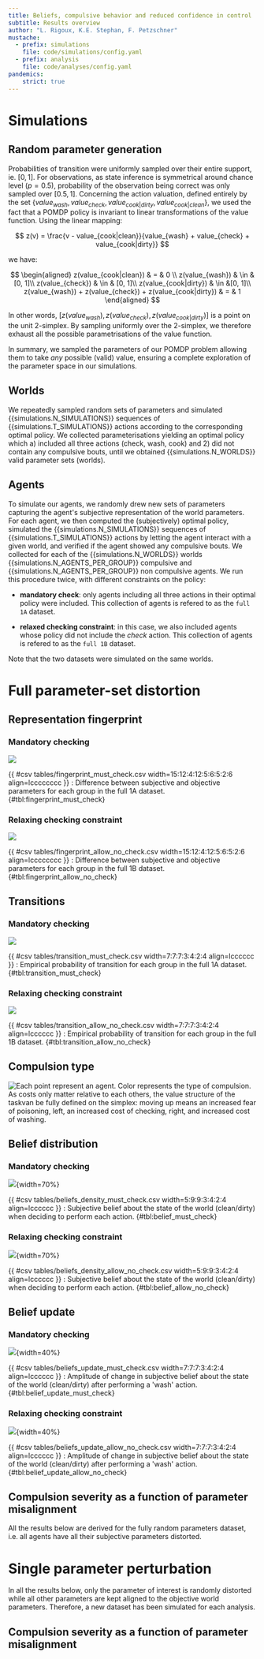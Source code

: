 ```yaml
---
title: Beliefs, compulsive behavior and reduced confidence in control
subtitle: Results overview
author: "L. Rigoux, K.E. Stephan, F. Petzschner"
mustache:
  - prefix: simulations
    file: code/simulations/config.yaml 
  - prefix: analysis
    file: code/analyses/config.yaml 
pandemics:
    strict: true
---
```

# Simulations

## Random parameter generation

Probabilities of transition were uniformly sampled over their entire support, ie. $[0, 1]$. For observations, as state inference is symmetrical around chance level ($p = 0.5$), probability of the observation being correct was only sampled over $[0.5, 1]$. Concerning the action valuation, defined entirely by the set $\{ value_{wash}, value_{check}, value_{cook|dirty}, value_{cook|clean}\}$, we used the fact that a POMDP policy is invariant to linear transformations of the value function. Using the linear mapping:

$$
z(v) = \frac{v - value_{cook|clean}}{value_{wash} + value_{check} + value_{cook|dirty}}
$$

we have:

$$
\begin{aligned}
z(value_{cook|clean}) & = & 0 \\
z(value_{wash}) & \in & [0, 1]\\
z(value_{check}) & \in & [0, 1]\\
z(value_{cook|dirty}) & \in &[0, 1]\\
z(value_{wash}) + z(value_{check}) + z(value_{cook|dirty}) & = & 1
\end{aligned}
$$

In other words, $[z(value_{wash}), z(value_{check}), z(value_{cook|dirty})]$ is a point on the unit 2-simplex. By sampling uniformly over the 2-simplex, we therefore exhaust all the possible parametrisations of the value function.

In summary, we sampled the parameters of our POMDP problem allowing them to take *any* possible (valid) value, ensuring a complete exploration of the parameter space in our simulations.

## Worlds

We repeatedly sampled random sets of parameters and simulated {{simulations.N_SIMULATIONS}} sequences of {{simulations.T_SIMULATIONS}} actions according to the corresponding optimal policy. We collected parameterisations yielding an optimal policy which a) included all three actions (check, wash, cook) and 2) did not contain any compulsive bouts, until we obtained {{simulations.N_WORLDS}} valid parameter sets (worlds).

## Agents

To simulate our agents, we randomly drew new sets of parameters capturing the agent's subjective representation of the world parameters. For each agent, we then computed the (subjectively) optimal policy, simulated the {{simulations.N_SIMULATIONS}} sequences of {{simulations.T_SIMULATIONS}} actions by letting the agent interact with a given world, and verified if the agent showed any compulsive bouts. We collected for each of the {{simulations.N_WORLDS}} worlds {{simulations.N_AGENTS_PER_GROUP}} compulsive and {{simulations.N_AGENTS_PER_GROUP}} non compulsive agents. We run this procedure twice, with different constraints on the policy:

- **mandatory check**: only agents including all three actions in their optimal policy were included. This collection of agents is refered to as the `full 1A` dataset.

- **relaxed checking constraint**: in this case, we also included agents whose policy did not include the *check* action. This collection of agents is refered to as the `full 1B` dataset.

Note that the two datasets were simulated on the same worlds.

# Full parameter-set distortion

## Representation fingerprint

### Mandatory checking

![](figures/fingerprint_must_check.svg)

{{ #csv tables/fingerprint_must_check.csv width=15:12:4:12:5:6:5:2:6 align=lcccccccc }}
: Difference between subjective and objective parameters for each group in the full 1A dataset. {#tbl:fingerprint_must_check}

### Relaxing checking constraint

![](figures/fingerprint_allow_no_check.svg)

{{ #csv tables/fingerprint_allow_no_check.csv width=15:12:4:12:5:6:5:2:6 align=lcccccccc }}
: Difference between subjective and objective parameters for each group in the full 1B dataset. {#tbl:fingerprint_allow_no_check}

## Transitions

### Mandatory checking

![](figures/trigram_must_check.svg)

{{ #csv tables/transition_must_check.csv width=7:7:7:3:4:2:4 align=lcccccc }}
: Empirical probability of transition for each group in the full 1A dataset. {#tbl:transition_must_check}

### Relaxing checking constraint

![](figures/trigram_allow_no_check.svg)

{{ #csv tables/transition_allow_no_check.csv width=7:7:7:3:4:2:4 align=lcccccc }}
: Empirical probability of transition for each group in the full 1B dataset. {#tbl:transition_allow_no_check}

## Compulsion type

![Each point represent an agent. Color represents the type of compulsion. As costs only matter relative to each others, the value structure of the taskvan be fully defined on the simplex: moving up means an increased fear of poisoning, left, an increased cost of checking, right, and increased cost of washing.](figures/simplex.svg)

## Belief distribution

### Mandatory checking

![](figures/belief_density_must_check.svg){width=70%}

{{ #csv tables/beliefs_density_must_check.csv width=5:9:9:3:4:2:4 align=lcccccc }}
: Subjective belief about the state of the world (clean/dirty) when deciding to perform each action. {#tbl:belief_must_check}

### Relaxing checking constraint

![](figures/belief_density_allow_no_check.svg){width=70%}

{{ #csv tables/beliefs_density_allow_no_check.csv width=5:9:9:3:4:2:4 align=lcccccc }}
: Subjective belief about the state of the world (clean/dirty) when deciding to perform each action. {#tbl:belief_allow_no_check}

## Belief update

### Mandatory checking

![](figures/belief_update_must_check.svg){width=40%}

{{ #csv tables/beliefs_update_must_check.csv width=7:7:7:3:4:2:4 align=lcccccc }}
: Amplitude of change in subjective belief about the state of the world (clean/dirty) after performing a 'wash' action. {#tbl:belief_update_must_check}

### Relaxing checking constraint

![](figures/belief_update_allow_no_check.svg){width=40%}

{{ #csv tables/beliefs_update_allow_no_check.csv width=7:7:7:3:4:2:4 align=lcccccc }}
: Amplitude of change in subjective belief about the state of the world (clean/dirty) after performing a 'wash' action. {#tbl:belief_update_allow_no_check}


## Compulsion severity as a function of parameter misalignment

All the results below are derived for the fully random parameters dataset, i.e. all agents have all their subjective parameters distorted.


<!-- #include texts/regression_full.md -->

# Single parameter perturbation

In all the results below, only the parameter of interest is randomly distorted while all other parameters are kept aligned to the objective world parameters. Therefore, a new dataset has been simulated for each analysis.


## Compulsion severity as a function of parameter misalignment

<!-- #include texts/regression_single.md -->
